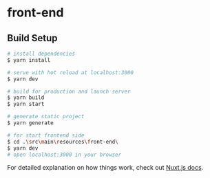 # front-end

## Build Setup

```bash
# install dependencies
$ yarn install

# serve with hot reload at localhost:3000
$ yarn dev

# build for production and launch server
$ yarn build
$ yarn start

# generate static project
$ yarn generate

# for start frontend side
$ cd .\src\main\resources\front-end\
$ yarn dev
# open localhost:3000 in your browser
```

For detailed explanation on how things work, check out [Nuxt.js docs](https://nuxtjs.org).
